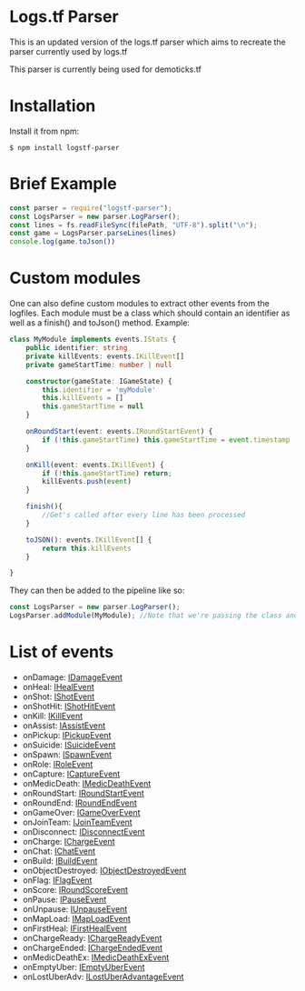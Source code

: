 # Logs.tf Parser

This is an updated version of the logs.tf parser which aims to recreate the parser currently used by logs.tf

This parser is currently being used for demoticks.tf

# Installation

Install it from npm:

    $ npm install logstf-parser

# Brief Example
```ts
const parser = require("logstf-parser");
const LogsParser = new parser.LogParser();
const lines = fs.readFileSync(filePath, "UTF-8").split("\n");
const game = LogsParser.parseLines(lines) 
console.log(game.toJson())
```
# Custom modules
One can also define custom modules to extract other events from the logfiles.
Each module must be a class which should contain an identifier as well as a finish() and toJson() method.
Example:
```ts
class MyModule implements events.IStats {
    public identifier: string
    private killEvents: events.IKillEvent[]
    private gameStartTime: number | null

    constructor(gameState: IGameState) {
        this.identifier = 'myModule'
        this.killEvents = []
        this.gameStartTime = null
    }

    onRoundStart(event: events.IRoundStartEvent) {
        if (!this.gameStartTime) this.gameStartTime = event.timestamp
    }

    onKill(event: events.IKillEvent) {
        if (!this.gameStartTime) return;
        killEvents.push(event)
    }

    finish(){
        //Get's called after every line has been processed
    }

    toJSON(): events.IKillEvent[] {
        return this.killEvents
    }

}
```
They can then be added to the pipeline like so:
```ts
const LogsParser = new parser.LogParser();
LogsParser.addModule(MyModule); //Note that we're passing the class and not an instance!
```
# List of events
- onDamage: [IDamageEvent](https://github.com/TheBv/logstf-parser/blob/master/events.ts#L84)
- onHeal: [IHealEvent](https://github.com/TheBv/logstf-parser/blob/master/events.ts#L93)
- onShot: [IShotEvent](https://github.com/TheBv/logstf-parser/blob/master/events.ts#L99)
- onShotHit: [IShotHitEvent](https://github.com/TheBv/logstf-parser/blob/master/events.ts#L104)
- onKill: [IKillEvent](https://github.com/TheBv/logstf-parser/blob/7dc1f46403d83f5945d29260604202097a7d5b8e/events.ts#L74)
- onAssist: [IAssistEvent](https://github.com/TheBv/logstf-parser/blob/master/events.ts#L109)
- onPickup: [IPickupEvent](https://github.com/TheBv/logstf-parser/blob/master/events.ts#L117)
- onSuicide: [ISuicideEvent](https://github.com/TheBv/logstf-parser/blob/master/events.ts#L129)
- onSpawn: [ISpawnEvent](https://github.com/TheBv/logstf-parser/blob/master/events.ts#L138)
- onRole: [IRoleEvent](https://github.com/TheBv/logstf-parser/blob/master/events.ts#L133)
- onCapture: [ICaptureEvent](https://github.com/TheBv/logstf-parser/blob/master/events.ts#L143)
- onMedicDeath: [IMedicDeathEvent](https://github.com/TheBv/logstf-parser/blob/master/events.ts#L151)
- onRoundStart: [IRoundStartEvent](https://github.com/TheBv/logstf-parser/blob/master/events.ts#L162)
- onRoundEnd: [IRoundEndEvent](https://github.com/TheBv/logstf-parser/blob/master/events.ts#L166)
- onGameOver: [IGameOverEvent](https://github.com/TheBv/logstf-parser/blob/master/events.ts#L180)
- onJoinTeam: [IJoinTeamEvent](https://github.com/TheBv/logstf-parser/blob/master/events.ts#L184)
- onDisconnect: [IDisconnectEvent](https://github.com/TheBv/logstf-parser/blob/master/events.ts#L189)
- onCharge: [IChargeEvent](https://github.com/TheBv/logstf-parser/blob/master/events.ts#L194)
- onChat: [IChatEvent](https://github.com/TheBv/logstf-parser/blob/master/events.ts#L222)
- onBuild: [IBuildEvent](https://github.com/TheBv/logstf-parser/blob/master/events.ts#L227)
- onObjectDestroyed: [IObjectDestroyedEvent](https://github.com/TheBv/logstf-parser/blob/master/events.ts#L233)
- onFlag: [IFlagEvent](https://github.com/TheBv/logstf-parser/blob/master/events.ts#L123)
- onScore: [IRoundScoreEvent](https://github.com/TheBv/logstf-parser/blob/master/events.ts#L175)
- onPause: [IPauseEvent](https://github.com/TheBv/logstf-parser/blob/master/events.ts#L243)
- onUnpause: [IUnpauseEvent](https://github.com/TheBv/logstf-parser/blob/master/events.ts#L244)
- onMapLoad: [IMapLoadEvent](https://github.com/TheBv/logstf-parser/blob/master/events.ts#L245)
- onFirstHeal: [IFirstHealEvent](https://github.com/TheBv/logstf-parser/blob/master/events.ts#L199)
- onChargeReady: [IChargeReadyEvent](https://github.com/TheBv/logstf-parser/blob/master/events.ts#L204)
- onChargeEnded: [IChargeEndedEvent](https://github.com/TheBv/logstf-parser/blob/master/events.ts#L208)
- onMedicDeathEx: [IMedicDeathExEvent](https://github.com/TheBv/logstf-parser/blob/master/events.ts#L157)
- onEmptyUber: [IEmptyUberEvent](https://github.com/TheBv/logstf-parser/blob/master/events.ts#L213)
- onLostUberAdv: [ILostUberAdvantageEvent](https://github.com/TheBv/logstf-parser/blob/master/events.ts#L217)